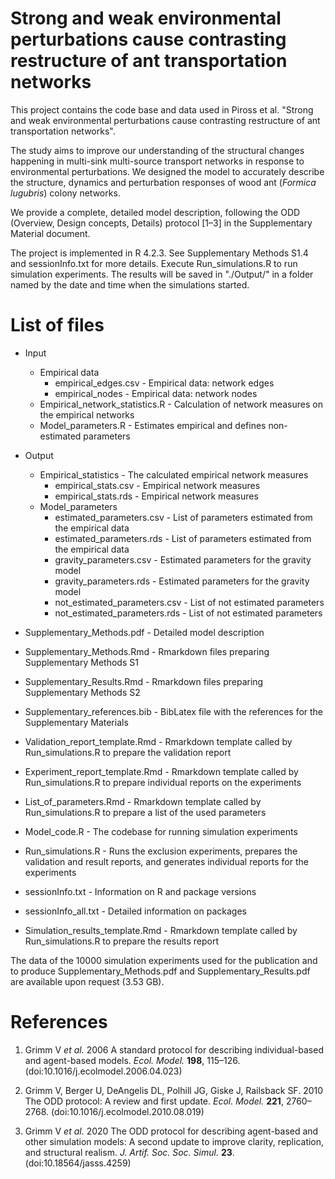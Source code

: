 # Strong and weak environmental perturbations cause contrasting restructure of ant transportation networks

This project contains the code base and data used in Piross et al. "Strong and weak environmental perturbations cause contrasting restructure of ant transportation networks".

The study aims to improve our understanding of the structural changes happening in multi-sink multi-source transport networks in response to environmental perturbations. We designed the model to accurately describe the structure, dynamics and perturbation responses of wood ant (_Formica lugubris_) colony networks.

We provide a complete, detailed model description, following the ODD (Overview, Design concepts, Details) protocol [1–3] in the Supplementary Material document.

The project is implemented in R 4.2.3. See Supplementary Methods S1.4 and sessionInfo.txt for more details. Execute Run_simulations.R to run simulation experiments. The results will be saved in "./Output/" in a folder named by the date and time when the simulations started. 

# List of files

- Input
	- Empirical data
		- empirical_edges.csv - Empirical data: network edges
		- empirical_nodes - Empirical data: network nodes
	- Empirical_network_statistics.R - Calculation of network measures on the empirical networks
	- Model_parameters.R - Estimates empirical and defines non-estimated parameters

- Output
	- Empirical_statistics - The calculated empirical network measures
		- empirical_stats.csv - Empirical network measures
		- empirical_stats.rds - Empirical network measures
	- Model_parameters
		- estimated_parameters.csv - List of parameters estimated from the empirical data
		- estimated_parameters.rds - List of parameters estimated from the empirical data
		- gravity_parameters.csv - Estimated parameters for the gravity model
		- gravity_parameters.rds - Estimated parameters for the gravity model
		- not_estimated_parameters.csv - List of not estimated parameters
		- not_estimated_parameters.rds - List of not estimated parameters

- Supplementary_Methods.pdf - Detailed model description
- Supplementary_Methods.Rmd - Rmarkdown files preparing Supplementary Methods S1
- Supplementary_Results.Rmd - Rmarkdown files preparing Supplementary Methods S2
- Supplementary_references.bib - BibLatex file with the references for the Supplementary Materials
- Validation_report_template.Rmd - Rmarkdown template called by Run_simulations.R to prepare the validation report
- Experiment_report_template.Rmd - Rmarkdown template called by Run_simulations.R to prepare individual reports on the experiments
- List_of_parameters.Rmd - Rmarkdown template called by Run_simulations.R to prepare a list of the used parameters
- Model_code.R - The codebase for running simulation experiments
- Run_simulations.R - Runs the exclusion experiments, prepares the validation and result reports, and generates individual reports for the experiments
- sessionInfo.txt - Information on R and package versions
- sessionInfo_all.txt - Detailed information on packages
- Simulation_results_template.Rmd - Rmarkdown template called by Run_simulations.R to prepare the results report

The data of the 10000 simulation experiments used for the publication and to produce Supplementary_Methods.pdf and Supplementary_Results.pdf are available upon request (3.53 GB).

# References

1. Grimm V _et al._ 2006 A standard protocol for describing individual-based and agent-based models. _Ecol. Model._ **198**, 115–126. (doi:10.1016/j.ecolmodel.2006.04.023)

2. Grimm V, Berger U, DeAngelis DL, Polhill JG, Giske J, Railsback SF. 2010 The ODD protocol: A review and first update. _Ecol. Model._ **221**, 2760–2768. (doi:10.1016/j.ecolmodel.2010.08.019)

3. Grimm V _et al._ 2020 The ODD protocol for describing agent-based and other simulation models: A second update to improve clarity, replication, and structural realism. _J. Artif. Soc. Soc. Simul._ **23**. (doi:10.18564/jasss.4259)
